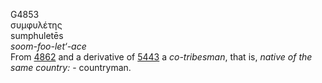 G4853  
συμφυλέτης  
sumphuletēs  
*soom-foo-let‘-ace*  
From [4862](g4862) and a derivative of [5443](g5443) a *co-tribesman*,
that is, *native* *of* *the* *same* *country:* - countryman.  
